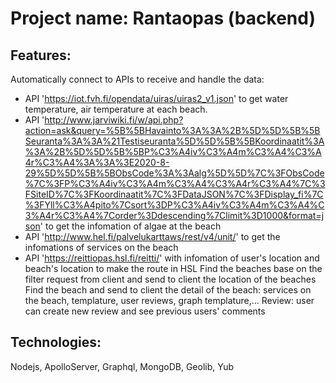# Project name: Rantaopas (backend)

## Features:
Automatically connect to APIs to receive and handle the data: 
- API 'https://iot.fvh.fi/opendata/uiras/uiras2_v1.json' to get water temperature, air temperature at each beach.
- API 'http://www.jarviwiki.fi/w/api.php?action=ask&query=%5B%5BHavainto%3A%3A%2B%5D%5D%5B%5BSeuranta%3A%3A%21Testiseuranta%5D%5D%5B%5BKoordinaatit%3A%3A%2B%5D%5D%5B%5BP%C3%A4iv%C3%A4m%C3%A4%C3%A4r%C3%A4%3A%3A%3E2020-8-29%5D%5D%5B%5BObsCode%3A%3Aalg%5D%5D%7C%3FObsCode%7C%3FP%C3%A4iv%C3%A4m%C3%A4%C3%A4r%C3%A4%7C%3FSiteID%7C%3FKoordinaatit%7C%3FDataJSON%7C%3FDisplay_fi%7C%3FYll%C3%A4pito%7Csort%3DP%C3%A4iv%C3%A4m%C3%A4%C3%A4r%C3%A4%7Corder%3Ddescending%7Climit%3D1000&format=json' to get the infomation of algae at the beach
- API 'http://www.hel.fi/palvelukarttaws/rest/v4/unit/' to get the infomations of services on the beach
- API 'https://reittiopas.hsl.fi/reitti/' with infomation of user's location and beach's location to make the route in HSL
Find the beaches base on the filter request from client and send to client the location of the beaches
Find the beach and send to client the detail of the beach: services on the beach, templature, user reviews, graph templature,...
Review: user can create new review and see previous users' comments

## Technologies: 
Nodejs, ApolloServer, Graphql, MongoDB, Geolib, Yub

